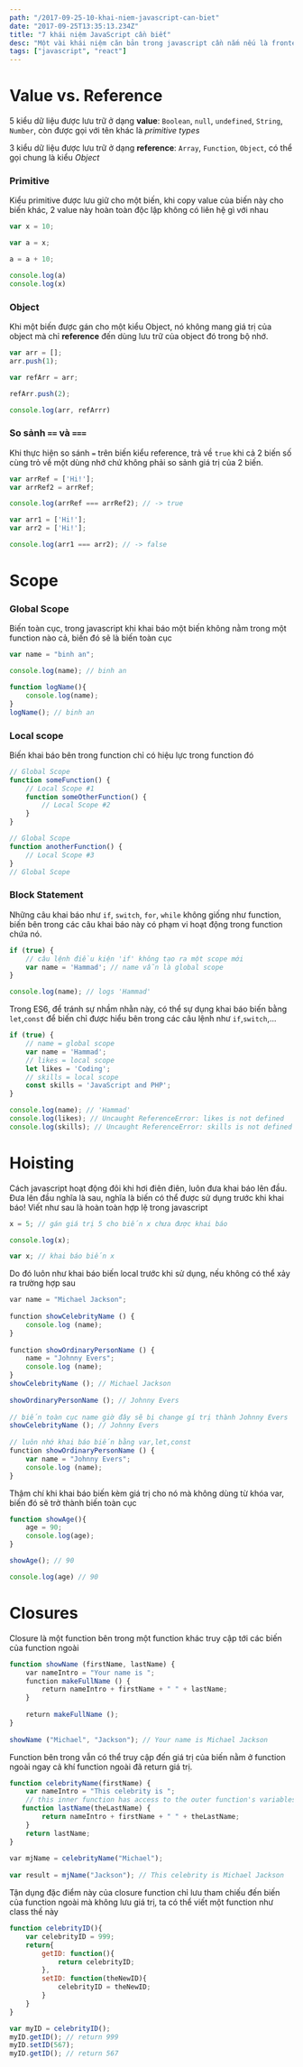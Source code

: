 ```yaml
---
path: "/2017-09-25-10-khai-niem-javascript-can-biet"
date: "2017-09-25T13:35:13.234Z"
title: "7 khái niệm JavaScript cần biết"
desc: "Một vài khái niệm căn bản trong javascript cần nắm nếu là frontend developer"
tags: ["javascript", "react"]
---
```


# Value vs. Reference

5 kiểu dữ liệu được lưu trữ ở dạng **value**: `Boolean`, `null`, `undefined`, `String`, `Number`, còn được gọi với tên khác là *primitive types*

3 kiểu dữ liệu được lưu trữ ở dạng **reference**: `Array`, `Function`, `Object`, có thể gọi chung là kiểu *Object*

### Primitive

Kiểu primitive được lưu giữ cho một biến, khi copy value của biến này cho biến khác, 2 value này hoàn toàn độc lập không có liên hệ gì với nhau

```js
var x = 10;

var a = x;

a = a + 10;

console.log(a)
console.log(x)
```

### Object

Khi một biến được gán cho một kiểu Object, nó không mang giá trị của object mà chỉ **reference** đến dùng lưu trữ của object đó trong bộ nhớ.

```js
var arr = [];
arr.push(1);

var refArr = arr;

refArr.push(2);

console.log(arr, refArrr)
```

### So sảnh `==` và `===`

Khi thực hiện so sánh `=` trên biến kiểu reference, trả về `true` khi cả 2 biến số cùng trỏ về một dùng nhớ chứ không phải so sảnh giá trị của 2 biến.

```js
var arrRef = ['Hi!'];
var arrRef2 = arrRef;

console.log(arrRef === arrRef2); // -> true

var arr1 = ['Hi!'];
var arr2 = ['Hi!'];

console.log(arr1 === arr2); // -> false
```

# Scope

### Global Scope

Biến toàn cục, trong javascript khi khai báo một biến không nằm trong một function nào cả, biến đó sẽ là biến toàn cục

```js
var name = "binh an";

console.log(name); // binh an

function logName(){
    console.log(name); 
}
logName(); // binh an
```

### Local scope

Biến khai báo bên trong function chỉ có hiệu lực trong function đó

```js
// Global Scope
function someFunction() {
    // Local Scope #1
    function someOtherFunction() {
        // Local Scope #2
    }
}

// Global Scope
function anotherFunction() {
    // Local Scope #3
}
// Global Scope
```

### Block Statement

Những câu khai báo như `if`, `switch`, `for`, `while` không giống như function, biến bên trong các câu khai báo này có phạm vi hoạt động trong function chứa nó.

```js
if (true) {
    // câu lệnh điều kiện 'if' không tạo ra một scope mới
    var name = 'Hammad'; // name vẫn là global scope
}

console.log(name); // logs 'Hammad'
```

Trong ES6, để tránh sự nhầm nhằn này, có thể sự dụng khai báo biến bằng `let`,`const` để biến chỉ được hiểu bên trong các câu lệnh như `if`,`switch`,...

```js
if (true) {
    // name = global scope
    var name = 'Hammad';
    // likes = local scope
    let likes = 'Coding';
    // skills = local scope
    const skills = 'JavaScript and PHP';
}

console.log(name); // 'Hammad'
console.log(likes); // Uncaught ReferenceError: likes is not defined
console.log(skills); // Uncaught ReferenceError: skills is not defined
```

# Hoisting

Cách javascript hoạt động đôi khi hơi điên điên, luôn đưa khai báo lên đầu. Đưa lên đầu nghĩa là sau, nghĩa là biến có thể được sử dụng trước khi khai báo! Viết như sau là hoàn toàn hợp lệ trong javascript

```js
x = 5; // gán giá trị 5 cho biến x chưa được khai báo

console.log(x);

var x; // khai báo biến x
```

Do đó luôn như khai báo biến local trước khi sử dụng, nếu không có thể xảy ra trường hợp sau

```js
​var name = "Michael Jackson";
​
​function showCelebrityName () {
    console.log (name);
}
​
​function showOrdinaryPersonName () {   
    name = "Johnny Evers";
    console.log (name);
}
showCelebrityName (); // Michael Jackson​​
​
showOrdinaryPersonName (); // Johnny Evers​
​
// biến toàn cục name giờ đây sẽ bị change gí trị thành Johnny Evers ​
showCelebrityName (); // Johnny Evers​
​
​// luôn nhớ khai báo biến bằng var,let,const
​function showOrdinaryPersonName () {   
    var name = "Johnny Evers"; 
    console.log (name);
}
```

Thậm chí khi khai báo biến kèm giá trị cho nó mà không dùng từ khóa var, biến đó sẽ trở thành biến toàn cục

```js
function showAge(){
    age = 90;
    console.log(age);
}

showAge(); // 90

console.log(age) // 90
```

# Closures

Closure là một function bên trong một function khác truy cập tới các biến của function ngoài

```js
function showName (firstName, lastName) {
    ​var nameIntro = "Your name is ";        
    ​function makeFullName () {        
        ​return nameIntro + firstName + " " + lastName;    
    }
    ​
    ​return makeFullName ();
}
​
showName ("Michael", "Jackson"); // Your name is Michael Jackson 
```

Function bên trong vẫn có thể truy cập đến giá trị của biến nằm ở function ngoài ngay cả khí function ngoài đã return giá trị.


```js
function celebrityName(firstName) {
    var nameIntro = "This celebrity is ";
    // this inner function has access to the outer function's variables, including the parameter​
   function lastName(theLastName) {
        return nameIntro + firstName + " " + theLastName;
    }
    return lastName;
}
​
​var mjName = celebrityName("Michael"); 
​
var result = mjName("Jackson"); // This celebrity is Michael Jackson
```

Tận dụng đặc điểm này của closure function chỉ lưu tham chiếu đến biến của function ngoài mà không lưu giá trị, ta có thể viết một function như class thế này

```js
function celebrityID(){
    var celebrityID = 999;
    return{
        getID: function(){
            return celebrityID;
        },
        setID: function(theNewID){
            celebrityID = theNewID;
        }
    }
}

var myID = celebrityID();
myID.getID(); // return 999
myID.setID(567);
myID.getID(); // return 567
```

